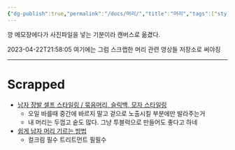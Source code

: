 ```yaml
---
{"dg-publish":true,"permalink":"/docs/머리/","title":"머리","tags":["styling hair"]}
---
```



  
깡 메모장에다가 사진파일을 넣는 기분이라 캔버스로 옮겼다.

2023-04-22T21:58:05 여기에는 그럼 스크랩한 머리 관련 영상들 저장소로 써야징

---

# Scrapped

- [남자 장발 셀프  스타일링 / 묶음머리, 슬릭백, 모자 스타일링](https://youtu.be/tsj-OKvkyiM)
	- 오일 바를때 중간에 바르지 말고 겉으로 노출시킬 부분에만 발라주는거
	- 내 머리는 두껍고 숱도 많다. 그냥 투블럭으로 만들어도 좋다고 하네
- [쉽게 남자 머리 기르는 방법](https://youtu.be/M7DrJTDbZuY)  
	- 컬크림 필수 트리트먼트 필필수 
